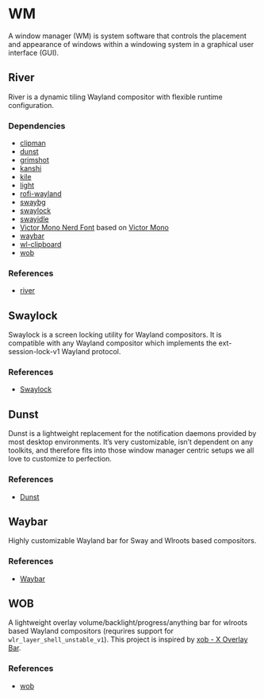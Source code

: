 # WM

A window manager (WM) is system software that controls the placement and
appearance of windows within a windowing system in a graphical user interface
(GUI).

## River

River is a dynamic tiling Wayland compositor with flexible runtime
configuration.

### Dependencies

- [clipman](https://github.com/yory8/clipman)
- [dunst](https://github.com/ErikReider/SwayNotificationCenter)
- [grimshot](https://github.com/swaywm/sway/tree/master/contrib)
- [kanshi](https://sr.ht/~emersion/kanshi/)
- [kile](https://gitlab.com/snakedye/kile)
- [light](https://github.com/haikarainen/light)
- [rofi-wayland](https://github.com/lbonn/rofi#wayland-support)
- [swaybg](https://github.com/swaywm/swaybg)
- [swaylock](https://github.com/swaywm/swaylock)
- [swayidle](https://github.com/swaywm/swayidle)
- [Victor Mono Nerd Font](https://github.com/ryanoasis/nerd-fonts) based on
  [Victor Mono](https://github.com/rubjo/victor-mono)
- [waybar](https://github.com/Alexays/Waybar)
- [wl-clipboard](https://github.com/bugaevc/wl-clipboard)
- [wob](https://github.com/francma/wob)

### References

- [river](https://github.com/riverwm/river)

## Swaylock

Swaylock is a screen locking utility for Wayland compositors. It is compatible
with any Wayland compositor which implements the ext-session-lock-v1 Wayland
protocol.

### References

- [Swaylock](https://github.com/swaywm/swaylock)

## Dunst

Dunst is a lightweight replacement for the notification daemons provided by most
desktop environments. It’s very customizable, isn’t dependent on any toolkits,
and therefore fits into those window manager centric setups we all love to
customize to perfection.

### References

- [Dunst](https://dunst-project.org/)

## Waybar

Highly customizable Wayland bar for Sway and Wlroots based compositors.

### References

- [Waybar](https://github.com/Alexays/Waybar)

## WOB

A lightweight overlay volume/backlight/progress/anything bar for wlroots based
Wayland compositors (requrires support for `wlr_layer_shell_unstable_v1`). This
project is inspired by [xob - X Overlay Bar](https://github.com/florentc/xob).

### References

- [wob](https://github.com/francma/wob)
